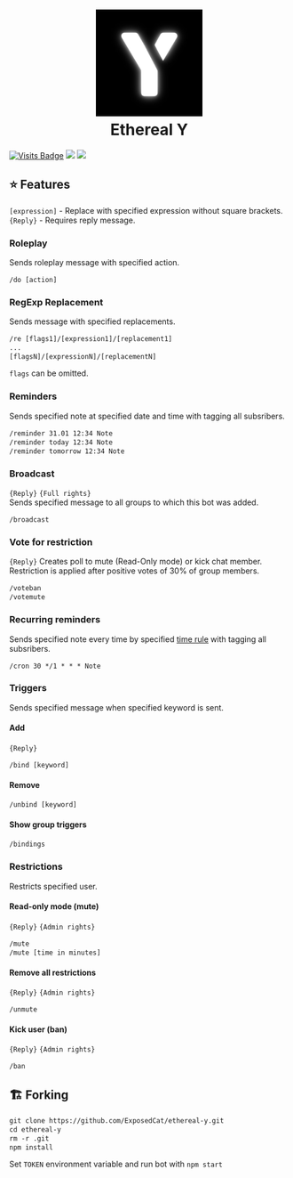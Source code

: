<h1 align="center">
  <img src="/logo.jpg" alt="Ethereal Y" width="192" height="192"/><br>
  Ethereal Y
</h1>

[![Visits Badge](https://badges.pufler.dev/visits/exposedcat/ethereal-y)](https://github.com/ExposedCat)
[![](https://img.shields.io/badge/Telegram-Ethereal%20Y-informational?style=flat&logo=telegram&logoColor=26A5E4&color=26A5E4)](https://t.me/ethereal-y) 
[![](https://img.shields.io/badge/Telegram-Developer-informational?style=flat&logo=telegram&logoColor=26A5E4&color=gold)](https://t.me/ExposedCatDev)

## ⭐️ Features
`[expression]` - Replace with specified expression without square brackets.  
`{Reply}` - Requires reply message. 
### Roleplay
Sends roleplay message with specified action.  
```
/do [action]
```
### RegExp Replacement
Sends message with specified replacements.  
```
/re [flags1]/[expression1]/[replacement1]
...
[flagsN]/[expressionN]/[replacementN]
```
`flags` can be omitted.
### Reminders
Sends specified note at specified date and time with tagging all subsribers.
```
/reminder 31.01 12:34 Note
/reminder today 12:34 Note
/reminder tomorrow 12:34 Note
```
### Broadcast
`{Reply}` `{Full rights}`  
Sends specified message to all groups to which this bot was added.
```
/broadcast
```
### Vote for restriction
`{Reply}` 
Creates poll to mute (Read-Only mode) or kick chat member. Restriction is applied after positive votes of 30% of group members.
```
/voteban
/votemute
```
### Recurring reminders
Sends specified note every time by specified [time rule](https://crontab.guru) with tagging all subsribers.
```
/cron 30 */1 * * * Note
```
### Triggers
Sends specified message when specified keyword is sent.
#### Add
`{Reply}`
```
/bind [keyword]
```
#### Remove
```
/unbind [keyword]
```
#### Show group triggers
```
/bindings
```
### Restrictions
Restricts specified user.
#### Read-only mode (mute)
`{Reply}` `{Admin rights}`  
```
/mute
/mute [time in minutes]
```
#### Remove all restrictions
`{Reply}` `{Admin rights}`  
```
/unmute
```
#### Kick user (ban)
`{Reply}` `{Admin rights}`  
```
/ban
```
## 🏗️ Forking
```
git clone https://github.com/ExposedCat/ethereal-y.git
cd ethereal-y
rm -r .git
npm install
```
Set `TOKEN` environment variable and run bot with `npm start`
